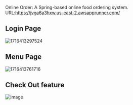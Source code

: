 Online Order: A Spring-based online food ordering system.
URL:https://jvga6a3hxw.us-east-2.awsapprunner.com/
## Login Page
![1716413297524](https://github.com/AnyanXie01/OnlineOrder/assets/99570583/e6ad783d-fc0c-4b6d-b9fe-e5d4031fe52c)
## Menu Page
![1716413761716](https://github.com/AnyanXie01/OnlineOrder/assets/99570583/9ae1f95c-f113-412a-b755-4d6a6d2dffcd)
## Check Out feature
![image](https://github.com/AnyanXie01/OnlineOrder/assets/99570583/c79dfedf-9e18-4143-b0f5-1acf77dbe55b)


